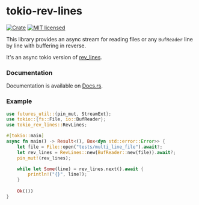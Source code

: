 # tokio-rev-lines

[![Crate](https://img.shields.io/crates/v/tokio-rev-lines.svg)](https://crates.io/crates/tokio-rev-lines)
[![MIT licensed](https://img.shields.io/badge/license-MIT-blue.svg)](./LICENSE)

This library provides an async stream for reading files or any `BufReader` line by line with buffering in reverse.

It's an async tokio version of [rev_lines](https://github.com/mjc-gh/rev_lines).

### Documentation

Documentation is available on [Docs.rs](https://docs.rs/tokio-rev-lines).

### Example

```rust
use futures_util::{pin_mut, StreamExt};
use tokio::{fs::File, io::BufReader};
use tokio_rev_lines::RevLines;

#[tokio::main]
async fn main() -> Result<(), Box<dyn std::error::Error>> {
    let file = File::open("tests/multi_line_file").await?;
    let rev_lines = RevLines::new(BufReader::new(file)).await?;
    pin_mut!(rev_lines);

    while let Some(line) = rev_lines.next().await {
        println!("{}", line?);
    }
    
    Ok(())
}
```